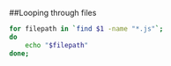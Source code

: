 ##Looping through files

```bash
for filepath in `find $1 -name "*.js"`;
do
    echo "$filepath"
done;
```
